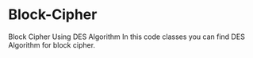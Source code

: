 # Block-Cipher
Block Cipher Using DES Algorithm
In this code classes you can find DES Algorithm for block cipher.
